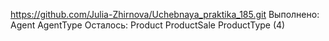 https://github.com/Julia-Zhirnova/Uchebnaya_praktika_185.git
Выполнено:
Agent
AgentType
Осталось:
Product
ProductSale
ProductType (4)
